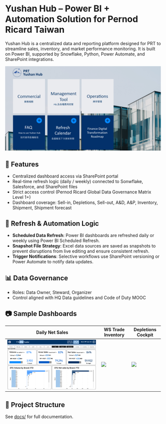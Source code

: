 # Yushan Hub – Power BI + Automation Solution for Pernod Ricard Taiwan

Yushan Hub is a centralized data and reporting platform designed for PRT to streamline sales, inventory, and market performance monitoring. It is built on Power BI, supported by Snowflake, Python, Power Automate, and SharePoint integrations.

<img src="assets/YushanHubHomepage.png"  width="800"/>

## 🧾 Features

- Centralized dashboard access via SharePoint portal
- Real-time refresh logic (daily / weekly) connected to Sonwflake, Salesforce, and SharePoint files
- Strict access control (Pernod Ricard Global Data Governance Matrix Level 1+)
- Dashboard coverage: Sell-in, Depletions, Sell-out, A&D, A&P, Inventory, Shipment, Shipment forecast

## 🔁 Refresh & Automation Logic

- **Scheduled Data Refresh**: Power BI dashboards are refreshed daily or weekly using Power BI Scheduled Refresh.
- **Snapshot File Strategy**: Excel data sources are saved as snapshots to prevent disruptions from live editing and ensure consistent refresh.
- **Trigger Notifications**: Selective workflows use SharePoint versioning or Power Automate to notify data updates.

## 📊 Data Governance

- Roles: Data Owner, Steward, Organizer
- Control aligned with HQ Data guidelines and Code of Duty MOOC

## 📷 Sample Dashboards

| Daily Net Sales | WS Trade Inventory | Depletions Cockpit |
|----------------|--------------------|---------------------|
| ![](assets/dashboard-daily-sales.png) | ![](assets/dashboard-inventory.png) | ![](assets/dashboard-depletions.png) |

## 📁 Project Structure

See [docs/](docs/) for full documentation.
